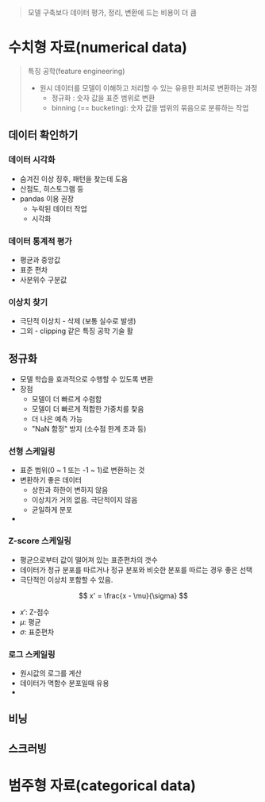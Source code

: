 > 모델 구축보다 데이터 평가, 정리, 변환에 드는 비용이 더 큼

# 수치형 자료(numerical data)

> 특징 공학(feature engineering)
> - 원시 데이터를 모델이 이해하고 처리할 수 있는 유용한 피처로 변환하는 과정
>   - 정규화 : 숫자 값을 표준 범위로 변환
>   - binning (== bucketing): 숫자 값을 범위의 묶음으로 분류하는 작업

## 데이터 확인하기

### 데이터 시각화
- 숨겨진 이상 징후, 패턴을 찾는데 도움
- 산점도, 히스토그램 등
- pandas 이용 권장
  - 누락된 데이터 작업
  - 시각화

### 데이터 통계적 평가
- 평균과 중앙값
- 표준 편차
- 사분위수 구분값

### 이상치 찾기
- 극단적 이상치 - 삭제 (보통 실수로 발생)
- 그외 - clipping 같은 특징 공학 기술 활

## 정규화
- 모델 학습을 효과적으로 수행할 수 있도록 변환
- 장점
  - 모델이 더 빠르게 수렴함
  - 모델이 더 빠르게 적합한 가중치를 찾음
  - 더 나은 예측 가능
  - "NaN 함정" 방지 (소수점 한계 초과 등)
 

### 선형 스케일링
- 표준 범위(0 ~ 1 또는 -1 ~ 1)로 변환하는 것
- 변환하기 좋은 데이터
  - 상한과 하한이 변하지 않음
  - 이상치가 거의 없음. 극단적이지 않음
  - 균일하게 분포
- 


### Z-score 스케일링
- 평균으로부터 값이 떨어져 있는 표준편차의 갯수
- 데이터가 정규 분포를 따르거나 정규 분포와 비슷한 분포를 따르는 경우 좋은 선택
- 극단적인 이상치 포함할 수 있음.
  
$$ x' = \frac{x - \mu}{\sigma} $$

- $x'$: Z-점수
- $\mu$: 평균
- ${\sigma}$: 표준편차

### 로그 스케일링
- 원시값의 로그를 계산
- 데이터가 멱함수 분포일때 유용
- 


## 비닝
## 스크러빙
##

# 범주형 자료(categorical data)
